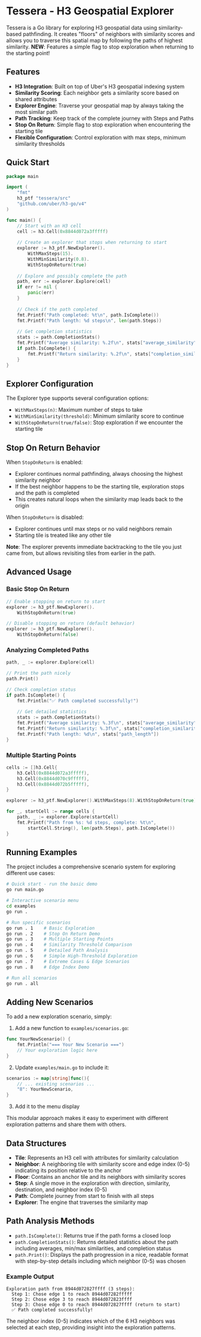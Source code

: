 # Tessera - H3 Geospatial Explorer

Tessera is a Go library for exploring H3 geospatial data using similarity-based pathfinding. It creates "floors" of neighbors with similarity scores and allows you to traverse this spatial map by following the paths of highest similarity. **NEW**: Features a simple flag to stop exploration when returning to the starting point!

## Features

- **H3 Integration**: Built on top of Uber's H3 geospatial indexing system
- **Similarity Scoring**: Each neighbor gets a similarity score based on shared attributes
- **Explorer Engine**: Traverse your geospatial map by always taking the most similar path
- **Path Tracking**: Keep track of the complete journey with Steps and Paths
- **Stop On Return**: Simple flag to stop exploration when encountering the starting tile
- **Flexible Configuration**: Control exploration with max steps, minimum similarity thresholds

## Quick Start

```go
package main

import (
    "fmt"
    h3_ptf "tessera/src"
    "github.com/uber/h3-go/v4"
)

func main() {
    // Start with an H3 cell
    cell := h3.Cell(0x8844d072a3fffff)
    
    // Create an explorer that stops when returning to start
    explorer := h3_ptf.NewExplorer().
        WithMaxSteps(15).
        WithMinSimilarity(0.8).
        WithStopOnReturn(true)
    
    // Explore and possibly complete the path
    path, err := explorer.Explore(cell)
    if err != nil {
        panic(err)
    }
    
    // Check if the path completed
    fmt.Printf("Path completed: %t\n", path.IsComplete())
    fmt.Printf("Path length: %d steps\n", len(path.Steps))
    
    // Get completion statistics
    stats := path.CompletionStats()
    fmt.Printf("Average similarity: %.2f\n", stats["average_similarity"])
    if path.IsComplete() {
        fmt.Printf("Return similarity: %.2f\n", stats["completion_similarity"])
    }
}
```

## Explorer Configuration

The Explorer type supports several configuration options:

- `WithMaxSteps(n)`: Maximum number of steps to take
- `WithMinSimilarity(threshold)`: Minimum similarity score to continue
- `WithStopOnReturn(true/false)`: Stop exploration if we encounter the starting tile

## Stop On Return Behavior

When `StopOnReturn` is enabled:

- Explorer continues normal pathfinding, always choosing the highest similarity neighbor
- If the best neighbor happens to be the starting tile, exploration stops and the path is completed
- This creates natural loops when the similarity map leads back to the origin

When `StopOnReturn` is disabled:

- Explorer continues until max steps or no valid neighbors remain
- Starting tile is treated like any other tile

**Note**: The explorer prevents immediate backtracking to the tile you just came from, but allows revisiting tiles from earlier in the path.

## Advanced Usage

### Basic Stop On Return

```go
// Enable stopping on return to start
explorer := h3_ptf.NewExplorer().
    WithStopOnReturn(true)

// Disable stopping on return (default behavior)
explorer := h3_ptf.NewExplorer().
    WithStopOnReturn(false)
```

### Analyzing Completed Paths

```go
path, _ := explorer.Explore(cell)

// Print the path nicely
path.Print()

// Check completion status
if path.IsComplete() {
    fmt.Println("✅ Path completed successfully!")
    
    // Get detailed statistics
    stats := path.CompletionStats()
    fmt.Printf("Average similarity: %.3f\n", stats["average_similarity"])
    fmt.Printf("Return similarity: %.3f\n", stats["completion_similarity"])
    fmt.Printf("Path length: %d\n", stats["path_length"])
}
```

### Multiple Starting Points

```go
cells := []h3.Cell{
    h3.Cell(0x8844d072a3fffff),
    h3.Cell(0x8844d070c9fffff),
    h3.Cell(0x8844d072b5fffff),
}

explorer := h3_ptf.NewExplorer().WithMaxSteps(8).WithStopOnReturn(true)

for _, startCell := range cells {
    path, _ := explorer.Explore(startCell)
    fmt.Printf("Path from %s: %d steps, complete: %t\n", 
        startCell.String(), len(path.Steps), path.IsComplete())
}
```

## Running Examples

The project includes a comprehensive scenario system for exploring different use cases:

```bash
# Quick start - run the basic demo
go run main.go

# Interactive scenario menu
cd examples
go run .

# Run specific scenarios
go run . 1    # Basic Exploration
go run . 2    # Stop On Return Demo  
go run . 3    # Multiple Starting Points
go run . 4    # Similarity Threshold Comparison
go run . 5    # Detailed Path Analysis
go run . 6    # Simple High-Threshold Exploration
go run . 7    # Extreme Cases & Edge Scenarios
go run . 8    # Edge Index Demo

# Run all scenarios
go run . all
```

## Adding New Scenarios

To add a new exploration scenario, simply:

1. Add a new function to `examples/scenarios.go`:

```go
func YourNewScenario() {
    fmt.Println("=== Your New Scenario ===")
    // Your exploration logic here
}
```

2. Update `examples/main.go` to include it:

```go
scenarios := map[string]func(){
    // ... existing scenarios ...
    "8": YourNewScenario,
}
```

3. Add it to the menu display

This modular approach makes it easy to experiment with different exploration patterns and share them with others.

## Data Structures

- **Tile**: Represents an H3 cell with attributes for similarity calculation
- **Neighbor**: A neighboring tile with similarity score and edge index (0-5) indicating its position relative to the anchor
- **Floor**: Contains an anchor tile and its neighbors with similarity scores
- **Step**: A single move in the exploration with direction, similarity, destination, and neighbor index (0-5)
- **Path**: Complete journey from start to finish with all steps
- **Explorer**: The engine that traverses the similarity map

## Path Analysis Methods

- `path.IsComplete()`: Returns true if the path forms a closed loop
- `path.CompletionStats()`: Returns detailed statistics about the path including averages, min/max similarities, and completion status
- `path.Print()`: Displays the path progression in a nice, readable format with step-by-step details including which neighbor (0-5) was chosen

### Example Output

```
Exploration path from 8944d072827ffff (3 steps):
  Step 1: Chose edge 1 to reach 8944d07282fffff
  Step 2: Chose edge 3 to reach 8944d072823ffff
  Step 3: Chose edge 0 to reach 8944d072827ffff (return to start)
  ✅ Path completed successfully!
```

The neighbor index (0-5) indicates which of the 6 H3 neighbors was selected at each step, providing insight into the exploration patterns.
